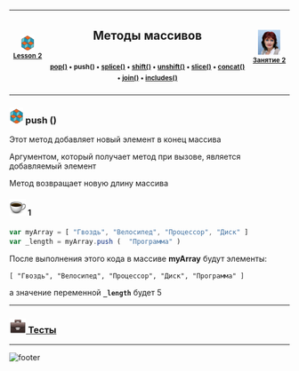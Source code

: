 [footer]: https://github.com/garevna/js-course/raw/master/images/a-level-ico.png?raw=true
[me]: https://raw.githubusercontent.com/garevna/a-level-js-lessons/master/ico/myPhoto-40.png "Ⓒ Irina Fylyppova ( garevna ) 2019"
[ico20]: https://raw.githubusercontent.com/garevna/a-level-js-lessons/master/ico/a-level-20.png
[ico25]: https://raw.githubusercontent.com/garevna/a-level-js-lessons/master/ico/a-level-25.png
[hw-30]: https://raw.githubusercontent.com/garevna/a-level-js-lessons/master/ico/briefcase-30.png
[cap-30]: https://raw.githubusercontent.com/garevna/a-level-js-lessons/master/ico/coffee-30.png
[warn-25]: https://raw.githubusercontent.com/garevna/a-level-js-lessons/master/ico/warning-25.png
[link-25]: https://raw.githubusercontent.com/garevna/a-level-js-lessons/master/ico/link-25.png
[err-20]: https://raw.githubusercontent.com/garevna/a-level-js-lessons/master/ico/no_entry-20.png
[err-25]: https://raw.githubusercontent.com/garevna/a-level-js-lessons/master/ico/no_entry-25.png
[err-30]: https://raw.githubusercontent.com/garevna/a-level-js-lessons/master/ico/no_entry-30.png

| ![ico25] <br/><sup>[**Lesson&nbsp;2**](../lessons/lesson-02.md)</sup> | <h2>Методы массивов</h2><sup><img width="800"> [pop()](Array-methods-pop.md) • push() • [splice()](Array-methods-splice.md) • [shift()](Array-methods-shift.md) • [unshift()](Array-methods-unshift.md) • [slice()](Array-methods-slice.md) • [concat()](Array-methods-concat.md) • [join()](Array-methods-join.md) • [includes()](Array-methods-includes.md)</sup> | ![me] <br/><sup>[**Занятие&nbsp;2**](../lessons/lesson-02.md)</sup> |
|-|-|-|

____________________________________________________________________________

### ![ico25] push ()

Этот метод добавляет новый элемент в конец массива

Аргументом, который получает метод при вызове, является добавляемый элемент

Метод возвращает новую длину массива

#### ![cap-30] 1

```javascript
var myArray = [ "Гвоздь", "Велосипед", "Процессор", "Диск" ]
var _length = myArray.push (  "Программа" )
```

После выполнения этого кода в массиве **myArray** будут элементы:

```
[ "Гвоздь", "Велосипед", "Процессор", "Диск", "Программа" ]
```

а значение переменной   **`_length`**   будет     5


______________________________________________________________________________________________

### [![hw-30] Тесты](https://garevna.github.io/js-quiz/#arrayMethods)

_________________________________________________________________________

![footer]
